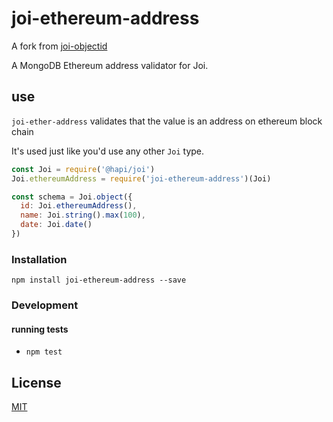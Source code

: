 
# joi-ethereum-address

A fork from [joi-objectid](https://github.com/mkg20001/joi-objectid)   

A MongoDB Ethereum address validator for Joi.   

## use

`joi-ether-address` validates that the value is an address on ethereum block chain

It's used just like you'd use any other `Joi` type.

```js
const Joi = require('@hapi/joi')
Joi.ethereumAddress = require('joi-ethereum-address')(Joi)

const schema = Joi.object({
  id: Joi.ethereumAddress(),
  name: Joi.string().max(100),
  date: Joi.date()
})

```

### Installation

```
npm install joi-ethereum-address --save
```

### Development

#### running tests

- `npm test`

## License

[MIT](https://github.com/haidang666/joi-ethereum-address/blob/master/LICENSE)

